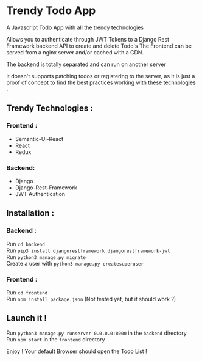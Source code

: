 # Trendy Todo App
A Javascript Todo App with all the trendy technologies  

Allows you to authenticate through JWT Tokens to a Django Rest Framework backend API to create and delete Todo's 
The Frontend can be served from a nginx server and/or cached with a CDN. 

The backend is totally separated and can run on another server


It doesn't supports patching todos or registering to the server, as it is just a proof of concept to find the best practices working with these technologies \.


## Trendy Technologies : 
### Frontend : 
* Semantic-Ui-React
* React
* Redux
### Backend:
* Django
* Django-Rest-Framework
* JWT Authentication

## Installation : 
### Backend :
Run `cd backend` \
Run `pip3 install djangorestframework djangorestframework-jwt` \
Run `python3 manage.py migrate` \
Create a user with `python3 manage.py createsuperuser` 

### Frontend :
Run `cd frontend` \
Run `npm install package.json` (Not tested yet, but it should work ?)

## Launch it !
Run `python3 manage.py runserver 0.0.0.0:8000` in the `backend` directory \
Run `npm start` in the `frontend` directory

Enjoy ! Your default Browser should open the Todo List !
